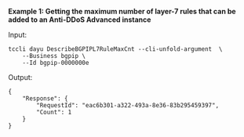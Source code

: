 **Example 1: Getting the maximum number of layer-7 rules that can be added to an Anti-DDoS Advanced instance**



Input: 

```
tccli dayu DescribeBGPIPL7RuleMaxCnt --cli-unfold-argument  \
    --Business bgpip \
    --Id bgpip-0000000e
```

Output: 
```
{
    "Response": {
        "RequestId": "eac6b301-a322-493a-8e36-83b295459397",
        "Count": 1
    }
}
```

